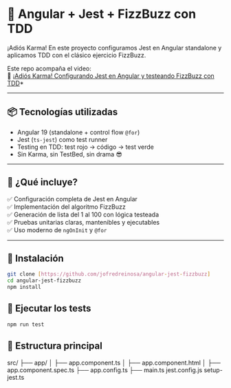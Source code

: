 # 🧪 Angular + Jest + FizzBuzz con TDD

¡Adiós Karma! En este proyecto configuramos Jest en Angular standalone y aplicamos TDD con el clásico ejercicio FizzBuzz.

Este repo acompaña el video:  
🎥 [¡Adiós Karma! Configurando Jest en Angular y testeando FizzBuzz con TDD](#https://youtu.be/gr_qKl5W3JE)*

---

## 📦 Tecnologías utilizadas

- Angular 19 (standalone + control flow `@for`)
- Jest (`ts-jest`) como test runner
- Testing en TDD: test rojo → código → test verde
- Sin Karma, sin TestBed, sin drama 😎

---

## 🚀 ¿Qué incluye?

✅ Configuración completa de Jest en Angular  
✅ Implementación del algoritmo FizzBuzz  
✅ Generación de lista del 1 al 100 con lógica testeada  
✅ Pruebas unitarias claras, mantenibles y ejecutables  
✅ Uso moderno de `ngOnInit` y `@for`

---

## 🔧 Instalación

```bash
git clone [https://github.com/jofredreinosa/angular-jest-fizzbuzz]
cd angular-jest-fizzbuzz
npm install
```

## 🧪 Ejecutar los tests
```bash
npm run test
```

## 📁 Estructura principal
src/
├── app/
│   ├── app.component.ts
│   ├── app.component.html
│   ├── app.component.spec.ts
├── app.config.ts
├── main.ts
jest.config.js
setup-jest.ts


